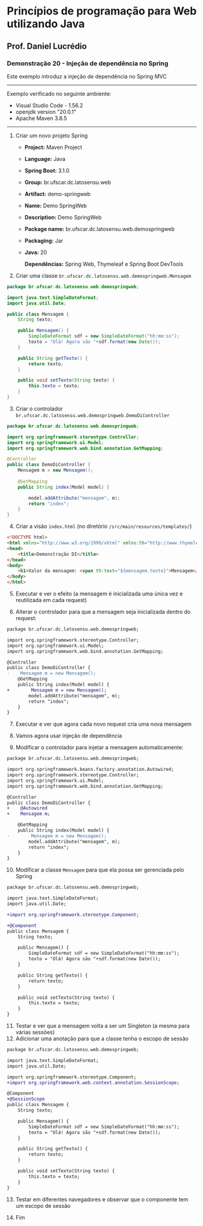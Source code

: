 # Princípios de programação para Web utilizando Java
## Prof. Daniel Lucrédio

### Demonstração 20 - Injeção de dependência no Spring

Este exemplo introduz a injeção de dependência no Spring MVC

<hr>

Exemplo verificado no seguinte ambiente:

- Visual Studio Code - 1.56.2
- openjdk version "20.0.1"
- Apache Maven 3.8.5

<hr>

1. Criar um novo projeto Spring
	
	- **Project:** Maven Project
	
	- **Language:** Java
	
	- **Spring Boot:** 3.1.0
	
	- **Group:** br.ufscar.dc.latosensu.web
	
	- **Artifact:** demo-springweb
	
	- **Name:** Demo SpringWeb
	
	- **Description:** Demo SpringWeb
	
	- **Package name:** br.ufscar.dc.latosensu.web.demospringweb
	
	- **Packaging:** Jar
	
	- **Java:** 20
	
	  **Dependências:** Spring Web, Thymeleaf e Spring Boot DevTools

2. Criar uma classe `br.ufscar.dc.latosensu.web.demospringweb.Mensagem`

```java
package br.ufscar.dc.latosensu.web.demospringweb;

import java.text.SimpleDateFormat;
import java.util.Date;

public class Mensagem {
    String texto;

    public Mensagem() {
        SimpleDateFormat sdf = new SimpleDateFormat("hh:mm:ss");
        texto = "Olá! Agora são "+sdf.format(new Date());
    }

    public String getTexto() {
        return texto;
    }

    public void setTexto(String texto) {
        this.texto = texto;
    }    
}
```

3. Criar o controlador `br.ufscar.dc.latosensu.web.demospringweb.DemoDiController`
    
```java
package br.ufscar.dc.latosensu.web.demospringweb;

import org.springframework.stereotype.Controller;
import org.springframework.ui.Model;
import org.springframework.web.bind.annotation.GetMapping;

@Controller
public class DemoDiController {
    Mensagem m = new Mensagem();
    
    @GetMapping
    public String index(Model model) {

        model.addAttribute("mensagem", m);
        return "index";
    }
}
```

4. Criar a visão `index.html` (no diretório `/src/main/resources/templates/`)

```html
<!DOCTYPE html>
<html xmlns="http://www.w3.org/1999/xhtml" xmlns:th="http://www.thymeleaf.org">
<head>
    <title>Demonstração DI</title>
</head>
<body>
    <h1>Valor da mensagem: <span th:text="${mensagem.texto}">Mensagem</span></h1>
</body>
</html>
```

5. Executar e ver o efeito (a mensagem é inicializada uma única vez e reutilizada em cada request)

6. Alterar o controlador para que a mensagem seja inicializada dentro do request:

```diff
package br.ufscar.dc.latosensu.web.demospringweb;

import org.springframework.stereotype.Controller;
import org.springframework.ui.Model;
import org.springframework.web.bind.annotation.GetMapping;

@Controller
public class DemoDiController {
-    Mensagem m = new Mensagem();
    @GetMapping
    public String index(Model model) {
+        Mensagem m = new Mensagem();
        model.addAttribute("mensagem", m);
        return "index";
    }
}
```

7. Executar e ver que agora cada novo request cria uma nova mensagem

8. Vamos agora usar injeção de dependência

9. Modificar o controlador para injetar a mensagem automaticamente:

```diff
package br.ufscar.dc.latosensu.web.demospringweb;

import org.springframework.beans.factory.annotation.Autowired;
import org.springframework.stereotype.Controller;
import org.springframework.ui.Model;
import org.springframework.web.bind.annotation.GetMapping;

@Controller
public class DemoDiController {
+    @Autowired
+    Mensagem m;

    @GetMapping
    public String index(Model model) {
-        Mensagem m = new Mensagem();
        model.addAttribute("mensagem", m);
        return "index";
    }
}
```
10. Modificar a classe `Mensagem` para que ela possa ser gerenciada pelo Spring

```diff
package br.ufscar.dc.latosensu.web.demospringweb;

import java.text.SimpleDateFormat;
import java.util.Date;

+import org.springframework.stereotype.Component;

+@Component
public class Mensagem {
    String texto;

    public Mensagem() {
        SimpleDateFormat sdf = new SimpleDateFormat("hh:mm:ss");
        texto = "Olá! Agora são "+sdf.format(new Date());
    }

    public String getTexto() {
        return texto;
    }

    public void setTexto(String texto) {
        this.texto = texto;
    }
}
```

11. Testar e ver que a mensagem volta a ser um Singleton (a mesma para várias sessões)
12. Adicionar uma anotação para que a classe tenha o escopo de sessão

```diff
package br.ufscar.dc.latosensu.web.demospringweb;

import java.text.SimpleDateFormat;
import java.util.Date;

import org.springframework.stereotype.Component;
+import org.springframework.web.context.annotation.SessionScope;

@Component
+@SessionScope
public class Mensagem {
    String texto;

    public Mensagem() {
        SimpleDateFormat sdf = new SimpleDateFormat("hh:mm:ss");
        texto = "Olá! Agora são "+sdf.format(new Date());
    }

    public String getTexto() {
        return texto;
    }

    public void setTexto(String texto) {
        this.texto = texto;
    }
}
```

13. Testar em diferentes navegadores e observar que o componente tem um escopo de sessão

14. Fim
